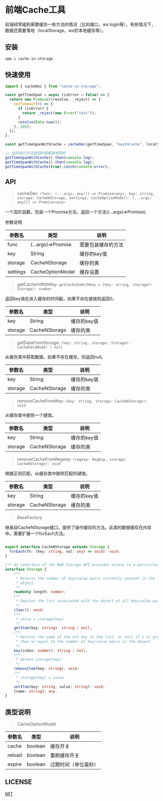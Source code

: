 # 前端Cache工具

前端经常碰到需要缓存一些方法的情况（比如接口，wx.login等），有些情况下，数据还需要落地（localStorage，wx的本地缓存等）。

## 安装

```shelljs
npm i cache-in-storage
```

## 快速使用

```js
import { cacheDec } from "cache-in-storage";

const getTimeSpan = async (isError = false) => {
  return new Promise((resolve, _reject) => {
    setTimeout(() => {
      if (isError) {
        return _reject(new Error("test"));
      }
      resolve(Date.now());
    }, 200);
  });
};

const getTimeSpanWithCache = cacheDec(getTimeSpan, "keyInCache", localStorage, { cache:true, local: true});

// 此时执行方法返回的值都是相同的
getTimeSpanWithCache().then(console.log);
getTimeSpanWithCache().then(console.log);
getTimeSpanWithCache(true).catch(console.error);
```

## API

> cacheDec: ```(func: (...args: any[]) => Promise<any>, key: string, storage: CacheNStorage, settings: CacheOptionModel): (...args: any[]) => Promise<any>```

一个高阶函数，包装一个Promise方法，返回一个方法((...args)=>Promise);

参数说明

| 参数名   | 类型               | 说明               |
| -------- | ------------------ | ------------------ |
| func     | (...args)=>Promise | 需要包装缓存的方法 |
| key      | String             | 缓存的key值        |
| storage  | CacheNStorage      | 缓存的类           |
| settings | CacheOptionModel   | 缓存设置           |

> getCacheInWithKey: ```getCacheInWithKey = (key: string, storage?: Storage): number```

返回key值在进入缓存的时间戳，如果不存在键值则返回0。

| 参数名   | 类型               | 说明               |
| -------- | ------------------ | ------------------ |
| key      | String             | 缓存的key值        |
| storage  | CacheNStorage      | 缓存的类           |

> getDataFromStorage: ```(key: string, storage: Storage): CacheDataModel | null```

从缓存类中获取数据，如果不存在缓存，则返回null。

| 参数名   | 类型               | 说明               |
| -------- | ------------------ | ------------------ |
| key      | String             | 缓存的key值        |
| storage  | CacheNStorage      | 缓存的类           |

> removeCacheFromKey: ```(key: string, storage: CacheNStorage): void```

从缓存类中删除一个键值。

| 参数名   | 类型               | 说明               |
| -------- | ------------------ | ------------------ |
| key      | String             | 缓存的key值        |
| storage  | CacheNStorage      | 缓存的类           |

> removeCacheFromRegexp: ```(regexp: RegExp, storage: CacheNStorage): void```

根据正则匹配，从缓存类中删除匹配的键值。

| 参数名   | 类型               | 说明               |
| -------- | ------------------ | ------------------ |
| key      | String             | 缓存的key值        |
| storage  | CacheNStorage      | 缓存的类           |

> BaseFactory

继承自CacheNStorage接口，提供了操作缓存的方法。此类的数据缓存在内存中。需要扩展一个forEach方法。

```ts

export interface CacheNStorage extends Storage {
  forEach(fn: (key: string, val: any) => void): void;
}

/** An interface of the Web Storage API provides access to a particular domain's session or local storage. It allows, for example, the addition, modification, or deletion of stored data items. */
interface Storage {
    /**
     * Returns the number of key/value pairs currently present in the list associated with the
     * object.
     */
    readonly length: number;
    /**
     * Empties the list associated with the object of all key/value pairs, if there are any.
     */
    clear(): void;
    /**
     * value = storage[key]
     */
    getItem(key: string): string | null;
    /**
     * Returns the name of the nth key in the list, or null if n is greater
     * than or equal to the number of key/value pairs in the object.
     */
    key(index: number): string | null;
    /**
     * delete storage[key]
     */
    removeItem(key: string): void;
    /**
     * storage[key] = value
     */
    setItem(key: string, value: string): void;
    [name: string]: any;
}
```

## 类型说明

> CacheOptionModel

| 参数名 | 类型    | 说明        |
| ------ | ------- | ----------- |
| cache  | boolean | 缓存开关 |
| reload | boolean | 重刷缓存开关    |
| expire | boolean | 过期时间（单位毫秒）    |

## LICENSE

[MIT](./LICENSE.md)
